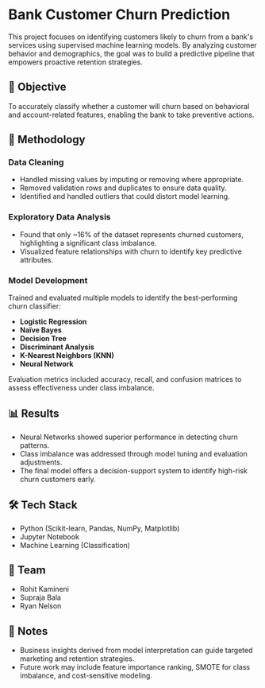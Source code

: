 # Bank Customer Churn Prediction

This project focuses on identifying customers likely to churn from a bank's services using supervised machine learning models. By analyzing customer behavior and demographics, the goal was to build a predictive pipeline that empowers proactive retention strategies.

## 🧠 Objective
To accurately classify whether a customer will churn based on behavioral and account-related features, enabling the bank to take preventive actions.

## 🧪 Methodology

### Data Cleaning
- Handled missing values by imputing or removing where appropriate.
- Removed validation rows and duplicates to ensure data quality.
- Identified and handled outliers that could distort model learning.

### Exploratory Data Analysis
- Found that only ~16% of the dataset represents churned customers, highlighting a significant class imbalance.
- Visualized feature relationships with churn to identify key predictive attributes.

### Model Development
Trained and evaluated multiple models to identify the best-performing churn classifier:
- **Logistic Regression**
- **Naïve Bayes**
- **Decision Tree**
- **Discriminant Analysis**
- **K-Nearest Neighbors (KNN)**
- **Neural Network**

Evaluation metrics included accuracy, recall, and confusion matrices to assess effectiveness under class imbalance.

## 📊 Results
- Neural Networks showed superior performance in detecting churn patterns.
- Class imbalance was addressed through model tuning and evaluation adjustments.
- The final model offers a decision-support system to identify high-risk churn customers early.

## 🛠️ Tech Stack
- Python (Scikit-learn, Pandas, NumPy, Matplotlib)
- Jupyter Notebook
- Machine Learning (Classification)

## 👥 Team
- Rohit Kamineni  
- Supraja Bala  
- Ryan Nelson  

## 📌 Notes
- Business insights derived from model interpretation can guide targeted marketing and retention strategies.
- Future work may include feature importance ranking, SMOTE for class imbalance, and cost-sensitive modeling.

